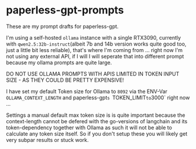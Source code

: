 # paperless-gpt-prompts

These are my prompt drafts for paperless-gpt. 

I'm using a self-hosted `ollama` instance with a single RTX3090, currently with `qwen2.5:32b-instruct`(albeit 7b and 14b version works quite good too, just a little bit less reliable), that's where I'm coming from ... right now I'm not using any external API, if I will I will seperate that into different prompt because my ollama prompts are quite large.

DO NOT USE OLLAMA PROMPTS WITH APIS LIMITED IN TOKEN INPUT SIZE - AS THEY COULD BE PRETTY EXPENSIVE!

I have set my default Token size for Ollama to `8092` via the ENV-Var `OLLAMA_CONTEXT_LENGTH` and paperless-gpt`s `TOKEN_LIMIT` to `3000` right now ...

Settings a manual default max token size is is quite important because the context-length cannot be defered with the go-versions of langchain and its token-dependency together with Ollama as such it will not be able to calculate any token size itself. So if you don't setup these you will likely get very subpar results or stuck work.

